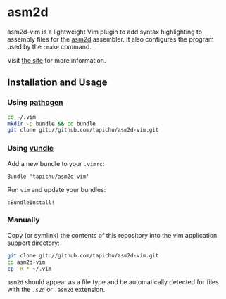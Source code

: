 # asm2d

asm2d-vim is a lightweight Vim plugin to add syntax highlighting to assembly
files for the [asm2d](http://github.com/tapichu/asm2d) assembler.  It also
configures the program used by the `:make` command.

Visit [the site](http://tapichu.github.com/asm2d-vim/) for more information.

## Installation and Usage

### Using [pathogen](https://github.com/tpope/vim-pathogen)

``` bash
cd ~/.vim
mkdir -p bundle && cd bundle
git clone git://github.com/tapichu/asm2d-vim.git
```

### Using [vundle](https://github.com/gmarik/vundle)

Add a new bundle to your `.vimrc`:

``` vim
Bundle 'tapichu/asm2d-vim'
```

Run `vim` and update your bundles:

``` vim
:BundleInstall!
```

### Manually

Copy (or symlink) the contents of this repository into the vim application
support directory:

``` bash
git clone git://github.com/tapichu/asm2d-vim.git
cd asm2d-vim
cp -R * ~/.vim
```

`asm2d` should appear as a file type and be automatically detected for files
with the `.s2d` or `.asm2d` extension.
